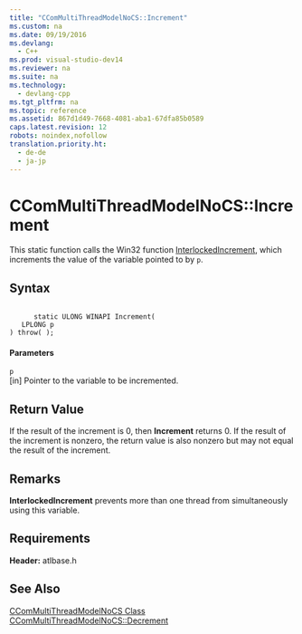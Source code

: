 ```yaml
---
title: "CComMultiThreadModelNoCS::Increment"
ms.custom: na
ms.date: 09/19/2016
ms.devlang: 
  - C++
ms.prod: visual-studio-dev14
ms.reviewer: na
ms.suite: na
ms.technology: 
  - devlang-cpp
ms.tgt_pltfrm: na
ms.topic: reference
ms.assetid: 867d1d49-7668-4081-aba1-67dfa85b0589
caps.latest.revision: 12
robots: noindex,nofollow
translation.priority.ht: 
  - de-de
  - ja-jp
---
```

# CComMultiThreadModelNoCS::Increment
This static function calls the Win32 function [InterlockedIncrement](http://msdn.microsoft.com/library/windows/desktop/ms683614), which increments the value of the variable pointed to by `p`.  
  
## Syntax  
  
```  
  
      static ULONG WINAPI Increment(  
   LPLONG p   
) throw( );  
```  
  
#### Parameters  
 `p`  
 [in] Pointer to the variable to be incremented.  
  
## Return Value  
 If the result of the increment is 0, then **Increment** returns 0. If the result of the increment is nonzero, the return value is also nonzero but may not equal the result of the increment.  
  
## Remarks  
 **InterlockedIncrement** prevents more than one thread from simultaneously using this variable.  
  
## Requirements  
 **Header:** atlbase.h  
  
## See Also  
 [CComMultiThreadModelNoCS Class](../vs140/CComMultiThreadModelNoCS-Class.md)   
 [CComMultiThreadModelNoCS::Decrement](../vs140/CComMultiThreadModelNoCS--Decrement.md)